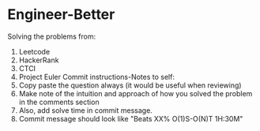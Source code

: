 # Engineer-Better
Solving the problems from:
1. Leetcode
2. HackerRank
3. CTCI
4. Project Euler
Commit instructions-Notes to self:
1. Copy paste the question always (it would be useful when reviewing)
2. Make note of the intuition and approach of how you solved the problem in the comments section
3. Also, add solve time in commit message.
4. Commit message should look like "Beats XX% O(1)S-O(N)T 1H:30M"
